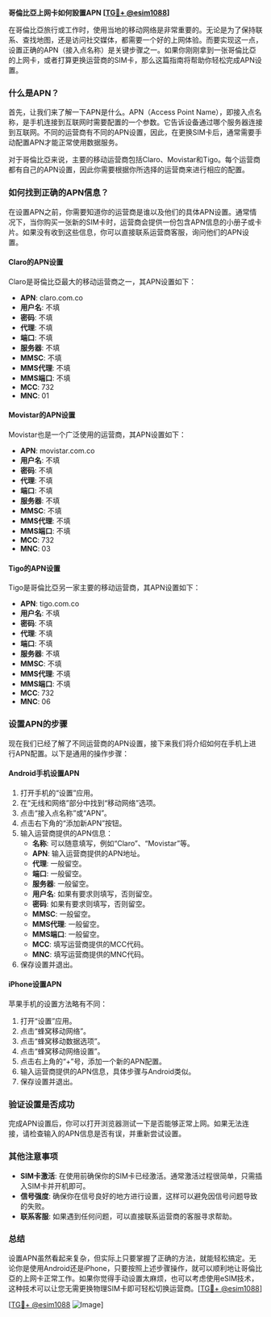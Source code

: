 **哥倫比亞上网卡如何設置APN [[TG💪+ @esim1088](https://t.me/s/esim1088)]**

在哥倫比亞旅行或工作时，使用当地的移动网络是非常重要的。无论是为了保持联系、查找地图，还是访问社交媒体，都需要一个好的上网体验。而要实现这一点，设置正确的APN（接入点名称）是关键步骤之一。如果你刚刚拿到一张哥倫比亞的上网卡，或者打算更换运营商的SIM卡，那么这篇指南将帮助你轻松完成APN设置。

### 什么是APN？

首先，让我们来了解一下APN是什么。APN（Access Point Name），即接入点名称，是手机连接到互联网时需要配置的一个参数。它告诉设备通过哪个服务器连接到互联网。不同的运营商有不同的APN设置，因此，在更换SIM卡后，通常需要手动配置APN才能正常使用数据服务。

对于哥倫比亞来说，主要的移动运营商包括Claro、Movistar和Tigo。每个运营商都有自己的APN设置，因此你需要根据你所选择的运营商来进行相应的配置。

### 如何找到正确的APN信息？

在设置APN之前，你需要知道你的运营商是谁以及他们的具体APN设置。通常情况下，当你购买一张新的SIM卡时，运营商会提供一份包含APN信息的小册子或卡片。如果没有收到这些信息，你可以直接联系运营商客服，询问他们的APN设置。

#### Claro的APN设置

Claro是哥倫比亞最大的移动运营商之一，其APN设置如下：

- **APN**: claro.com.co  
- **用户名**: 不填  
- **密码**: 不填  
- **代理**: 不填  
- **端口**: 不填  
- **服务器**: 不填  
- **MMSC**: 不填  
- **MMS代理**: 不填  
- **MMS端口**: 不填  
- **MCC**: 732  
- **MNC**: 01  

#### Movistar的APN设置

Movistar也是一个广泛使用的运营商，其APN设置如下：

- **APN**: movistar.com.co  
- **用户名**: 不填  
- **密码**: 不填  
- **代理**: 不填  
- **端口**: 不填  
- **服务器**: 不填  
- **MMSC**: 不填  
- **MMS代理**: 不填  
- **MMS端口**: 不填  
- **MCC**: 732  
- **MNC**: 03  

#### Tigo的APN设置

Tigo是哥倫比亞另一家主要的移动运营商，其APN设置如下：

- **APN**: tigo.com.co  
- **用户名**: 不填  
- **密码**: 不填  
- **代理**: 不填  
- **端口**: 不填  
- **服务器**: 不填  
- **MMSC**: 不填  
- **MMS代理**: 不填  
- **MMS端口**: 不填  
- **MCC**: 732  
- **MNC**: 06  

### 设置APN的步骤

现在我们已经了解了不同运营商的APN设置，接下来我们将介绍如何在手机上进行APN配置。以下是通用的操作步骤：

#### Android手机设置APN

1. 打开手机的“设置”应用。
2. 在“无线和网络”部分中找到“移动网络”选项。
3. 点击“接入点名称”或“APN”。
4. 点击右下角的“添加新APN”按钮。
5. 输入运营商提供的APN信息：
   - **名称**: 可以随意填写，例如“Claro”、“Movistar”等。
   - **APN**: 输入运营商提供的APN地址。
   - **代理**: 一般留空。
   - **端口**: 一般留空。
   - **服务器**: 一般留空。
   - **用户名**: 如果有要求则填写，否则留空。
   - **密码**: 如果有要求则填写，否则留空。
   - **MMSC**: 一般留空。
   - **MMS代理**: 一般留空。
   - **MMS端口**: 一般留空。
   - **MCC**: 填写运营商提供的MCC代码。
   - **MNC**: 填写运营商提供的MNC代码。
6. 保存设置并退出。

#### iPhone设置APN

苹果手机的设置方法略有不同：

1. 打开“设置”应用。
2. 点击“蜂窝移动网络”。
3. 点击“蜂窝移动数据选项”。
4. 点击“蜂窝移动网络设置”。
5. 点击右上角的“+”号，添加一个新的APN配置。
6. 输入运营商提供的APN信息，具体步骤与Android类似。
7. 保存设置并退出。

### 验证设置是否成功

完成APN设置后，你可以打开浏览器测试一下是否能够正常上网。如果无法连接，请检查输入的APN信息是否有误，并重新尝试设置。

### 其他注意事项

- **SIM卡激活**: 在使用前确保你的SIM卡已经激活。通常激活过程很简单，只需插入SIM卡并开机即可。
- **信号强度**: 确保你在信号良好的地方进行设置，这样可以避免因信号问题导致的失败。
- **联系客服**: 如果遇到任何问题，可以直接联系运营商的客服寻求帮助。

### 总结

设置APN虽然看起来复杂，但实际上只要掌握了正确的方法，就能轻松搞定。无论你是使用Android还是iPhone，只要按照上述步骤操作，就可以顺利地让哥倫比亞的上网卡正常工作。如果你觉得手动设置太麻烦，也可以考虑使用eSIM技术，这种技术可以让您无需更换物理SIM卡即可轻松切换运营商。[[TG💪+ @esim1088](https://t.me/s/esim1088)]

[[TG💪+ @esim1088](https://t.me/s/esim1088) ![Image](https://i.postimg.cc/4NQfJmqS/Snipaste-2025-05-13-00-14-12.png)]